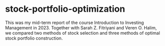 # stock-portfolio-optimization
This was my mid-term report of the course Introduction to Investing Management in 2023. Together with Sarah Z. Fitriyani and Veren O. Halim, we compared two methods of stock selection and three methods of optimal stock portfolio construction.
